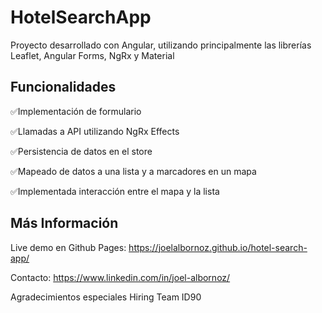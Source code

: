 # HotelSearchApp

Proyecto desarrollado con Angular, utilizando principalmente las librerías Leaflet, Angular Forms, NgRx y Material

## Funcionalidades

✅Implementación de formulario  

✅Llamadas a API utilizando NgRx Effects  

✅Persistencia de datos en el store  

✅Mapeado de datos a una lista y a marcadores en un mapa  

✅Implementada interacción entre el mapa y la lista  


## Más Información

Live demo en Github Pages: https://joelalbornoz.github.io/hotel-search-app/  

Contacto: https://www.linkedin.com/in/joel-albornoz/  


Agradecimientos especiales Hiring Team ID90
